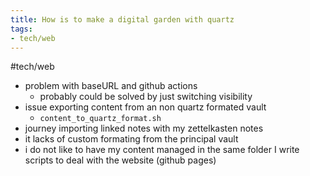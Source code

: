 ```yaml
---
title: How is to make a digital garden with quartz
tags:
- tech/web
---
```


#tech/web 
- problem with baseURL and github actions
	- probably could be solved by just switching visibility
- issue exporting content from an non quartz formated vault
	- `content_to_quartz_format.sh`
- journey importing linked notes with my zettelkasten notes
- it lacks of custom formating from the principal vault
- i do not like to have my content managed in the same folder I write scripts to deal with the website (github pages)
